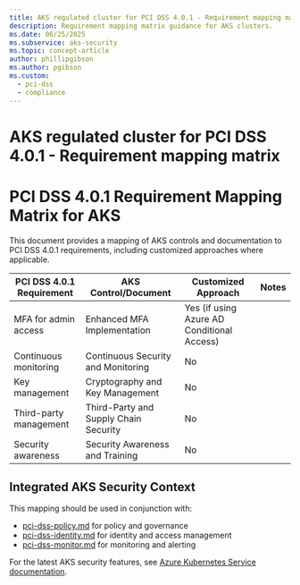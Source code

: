 ```yaml
---
title: AKS regulated cluster for PCI DSS 4.0.1 - Requirement mapping matrix
description: Requirement mapping matrix guidance for AKS clusters.
ms.date: 06/25/2025
ms.subservice: aks-security
ms.topic: concept-article
author: phillipgibson
ms.author: pgibson
ms.custom:
  - pci-dss
  - compliance
---
```


# AKS regulated cluster for PCI DSS 4.0.1 - Requirement mapping matrix

# PCI DSS 4.0.1 Requirement Mapping Matrix for AKS

This document provides a mapping of AKS controls and documentation to PCI DSS 4.0.1 requirements, including customized approaches where applicable.

| PCI DSS 4.0.1 Requirement | AKS Control/Document | Customized Approach | Notes |
|--------------------------|---------------------|--------------------|-------|
| MFA for admin access     | Enhanced MFA Implementation | Yes (if using Azure AD Conditional Access) |  |
| Continuous monitoring    | Continuous Security and Monitoring | No |  |
| Key management           | Cryptography and Key Management | No |  |
| Third-party management   | Third-Party and Supply Chain Security | No |  |
| Security awareness       | Security Awareness and Training | No |  |


## Integrated AKS Security Context

This mapping should be used in conjunction with:
- [pci-dss-policy.md](policy.md) for policy and governance
- [pci-dss-identity.md](identity.md) for identity and access management
- [pci-dss-monitor.md](monitor.md) for monitoring and alerting

For the latest AKS security features, see [Azure Kubernetes Service documentation](https://learn.microsoft.com/azure/aks/).

